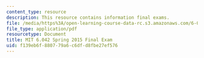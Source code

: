 ```yaml
---
content_type: resource
description: This resource contains information final exams.
file: /media/https%3A/open-learning-course-data-rc.s3.amazonaws.com/6-042j-mathematics-for-computer-science-spring-2015/f139eb6f880779a6c6dfd8fbe27ef576_MIT6_042JS15_finalexam.pdf
file_type: application/pdf
resourcetype: Document
title: MIT 6.042 Spring 2015 Final Exam
uid: f139eb6f-8807-79a6-c6df-d8fbe27ef576
---
```

